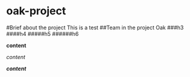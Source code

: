 # oak-project
#Brief about the project
This is a test 
##Team in the project
Oak 
###h3 
####h4 
#####h5 
######h6 

**content**

*content*


__*content*__